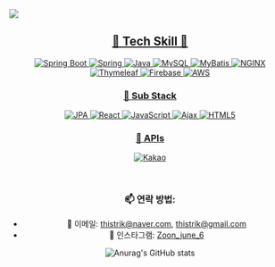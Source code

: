 <img src="https://capsule-render.vercel.app/api?type=waving&color=auto&height=300&section=header&text=Kwon's%20%20github&fontSize=60&animation=fadeIn&fontAlignY=38&desc=Whoever%20knocks%20persistently,%20ends%20by%20entering.&descAlignY=51&descAlign=62">

<p align='center'>
  <a href="#demo">
    <h2 align='center'>🔨 Tech Skill 🔨</h2>
    <p align='center'>
       <img src="https://img.shields.io/badge/Spring%20Boot-6DB33F?style=for-the-badge&logo=Spring Boot&logoColor=white" alt="Spring Boot">
        <img src="https://img.shields.io/badge/Spring-6DB33F?style=for-the-badge&logo=Spring&logoColor=white" alt="Spring">
        <img src="https://img.shields.io/badge/java-007396?style=for-the-badge&logo=java&logoColor=white" alt="Java">
           <img src="https://img.shields.io/badge/MySQL-4479A1?style=for-the-badge&logo=MySQL&logoColor=white" alt="MySQL">
    <img src="https://img.shields.io/badge/MyBatis-%23E34F26?style=for-the-badge&logo=MyBatis&logoColor=yellow&color=blue" alt="MyBatis">
      <img src="https://img.shields.io/badge/NGINX-009639?style=for-the-badge&logo=NGINX&logoColor=white" alt="NGINX">
      <img src="https://img.shields.io/badge/Thymeleaf-005F0F?style=for-the-badge&logo=Thymeleaf&logoColor=white" alt="Thymeleaf">
      <img src="https://img.shields.io/badge/Firebase-FFCA28?style=for-the-badge&logo=Firebase&logoColor=black" alt="Firebase">
      <img src="https://img.shields.io/badge/AWS-232F3E?style=for-the-badge&logo=Amazon AWS&logoColor=white" alt="AWS">
    </p>
    <h3 align='center'>🧱 Sub Stack</h3>
    <p align='center'>
       <img src="https://img.shields.io/badge/JPA-007396?style=for-the-badge&logo=Java&logoColor=white" alt="JPA">
      <img src="https://img.shields.io/badge/React-61DAFB?style=for-the-badge&logo=react&logoColor=white" alt="React">
        <img src="https://img.shields.io/badge/JavaScript-F7DF1E?style=for-the-badge&logo=JavaScript&logoColor=black" alt="JavaScript">
        <img src="https://img.shields.io/badge/Ajax-005C5C?style=for-the-badge&logo=Ajax&logoColor=white" alt="Ajax">
        <img src="https://img.shields.io/badge/HTML5-E34F26?style=for-the-badge&logo=HTML5&logoColor=white" alt="HTML5">
    </p>
     <h3 align='center'>🔌 APIs</h3>
    <p align='center'>
        <img src="https://img.shields.io/badge/Kakao-FFCD00?style=for-the-badge&logo=Kakao&logoColor=black" alt="Kakao">
    </p>
  </a>
</p>

  <br>

<div align="center">

### 📫 연락 방법:
- 📧 이메일: thistrik@naver.com, thistrik@gmail.com
- 📸 인스타그램: [Zoon_june_6](https://instagram.com/Zoon_june_6)

![Anurag's GitHub stats](https://github-readme-stats.vercel.app/api?username=kwonjonny&theme=synthwave)

</div>
